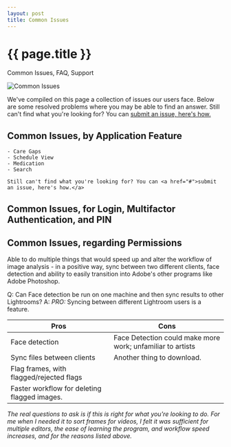 ```yaml
--- 
layout: post
title: Common Issues
---
```


{{ page.title }}
================
<!--Available Meta Tags: Common Issues, FAQ, Support -->
<p class="meta">Common Issues, FAQ, Support</p>

![Common Issues](/images/commonissues.jpg "Common Issues Users Experience")

We've compiled on this page a collection of issues our users face. Below are some resolved problems where you may be able to find an answer.
Still can't find what you're looking for? You can <a href="#">submit an issue, here's how.</a> 



## Common Issues, by Application Feature

	- Care Gaps
	- Schedule View
	- Medication
	- Search
	
	Still can't find what you're looking for? You can <a href="#">submit an issue, here's how.</a> 

## Common Issues, for Login, Multifactor Authentication, and PIN

## Common Issues, regarding Permissions


Able to do multiple things that would speed up and alter the workflow of image analysis - in a positive way, sync between two different clients, face detection and ability to easily transition into Adobe's other programs like Adobe Photoshop.

Q: Can Face detection be run on one machine and then sync results to other Lightrooms?
A: _PRO:_ Syncing between different Lightroom users is a feature.

|  Pros  |   Cons  |
|---------  |---------  |
| Face detection  | Face Detection could make more work; unfamiliar to artists  |
| Sync files between clients  | Another thing to download.  |
| Flag frames, with flagged/rejected flags  |        |
| Faster workflow for deleting flagged images.  |        |

_The real questions to ask is if this is right for what you're looking to do. For me when I needed it to sort frames for videos, I felt it was sufficient for multiple editors, the ease of learning the program, and workflow speed increases, and for the reasons listed above._
